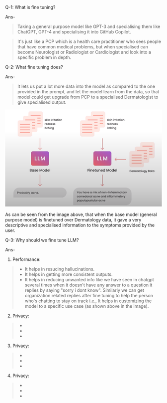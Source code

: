 Q-1: What is fine tuning?

Ans- 
> Taking a general purpose model like GPT-3 and specialising them like ChatGPT, GPT-4 and specialising it into GitHub Copilot.

> It's just like a PCP which is a health care practitioner who sees people that have common medical problems, but when specialised can become Neurologist or Radiologist or Cardiologist and look into a specific problem in depth.


Q-2: What fine tuning does?

Ans-
> It lets us put a lot more data into the model as compared to the one provided in the prompt, and let the  model learn from the data, so that model could get upgrade from PCP to a specialised Dermatologist to give specialised output.

![alt text](images/whyToDoFineTuning.png)

As can be seen from the image above, that when the base model (general purpose model) is finetuned over Dermatology data, it gave a very descriptive and specialised information to the symptoms provided by the user.


Q-3: Why should we fine tune LLM?

Ans- 
1. Performance:
>  * It helps in resucing hallucinations.
>  * It helps in getting more consistent outputs.
>  * It helps in reducing unwanted info like we have seen in chatgpt several times when it doesn't have any answer to a question it replies by saying "sorry i dont know". Similarly we can get organization related replies after fine tuning to help the person who's chatting to stay on track i.e., It helps in customizing the model to a specific use case (as shown above in the image).

2. Privacy:
>  * 
>  * 
>  * 

3. Privacy:
>  * 
>  * 
>  *

4. Privacy:
>  * 
>  * 
>  *